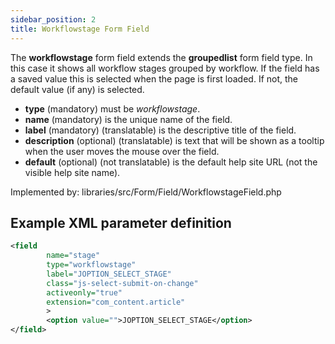 ```yaml
---
sidebar_position: 2
title: Workflowstage Form Field
---
```


The **workflowstage** form field extends the **groupedlist** form field type. 
In this case it shows all workflow stages grouped by workflow. 
If the field has a saved value this is selected when the page is first loaded. If not, the default value (if any) is selected. 

- **type** (mandatory) must be *workflowstage*.
- **name** (mandatory) is the unique name of the field.
- **label** (mandatory) (translatable) is the descriptive title of the field.
- **description** (optional) (translatable) is text that will be shown as a tooltip when the user moves the mouse over the field.
- **default** (optional) (not translatable) is the default help site URL (not the visible help site name).

Implemented by: libraries/src/Form/Field/WorkflowstageField.php

## Example XML parameter definition

```xml
<field
        name="stage"
        type="workflowstage"
        label="JOPTION_SELECT_STAGE"
        class="js-select-submit-on-change"
        activeonly="true"
        extension="com_content.article"
        >
        <option value="">JOPTION_SELECT_STAGE</option>
</field>
```
